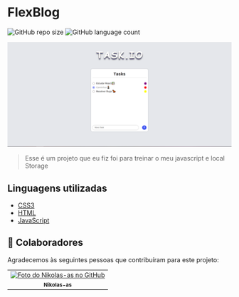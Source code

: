 # FlexBlog

![GitHub repo size](https://img.shields.io/github/repo-size/Nikolas-as/Task.io?style=for-the-badge)
![GitHub language count](https://img.shields.io/github/languages/count/Nikolas-as/Task.io?style=for-the-badge)

<img src="./Task.io.PNG" alt="exemplo imagem">

> Esse é um projeto que eu fiz foi para treinar o meu javascript e local Storage
>
## Linguagens utilizadas

- [CSS3](https://developer.mozilla.org/pt-BR/docs/Web/CSS)
- [HTML](https://developer.mozilla.org/pt-BR/docs/Web/HTML)
- [JavaScript](https://developer.mozilla.org/pt-BR/docs/Web/Javascript)

## 🤝 Colaboradores

Agradecemos às seguintes pessoas que contribuíram para este projeto:

<table>
  <tr>
    <td align="center">
      <a href="#">
        <img src="https://avatars.githubusercontent.com/u/62979208?v=4" width="100px;" alt="Foto do Nikolas-as no GitHub"/><br>
        <sub>
          <b>Nikolas-as</b>
        </sub>
      </a>
    </td>
</table>

